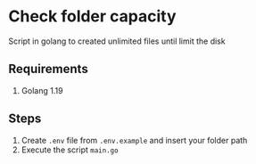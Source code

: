 # Check folder capacity

Script in golang to created unlimited files until limit the disk

## Requirements

1. Golang 1.19

## Steps

1. Create `.env` file from `.env.example` and insert your folder path
1. Execute the script `main.go`